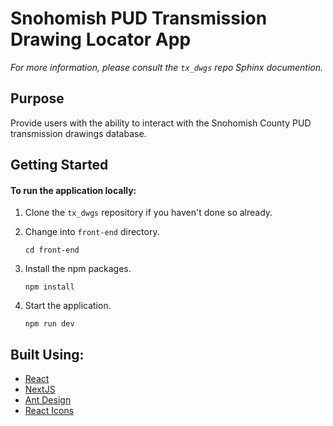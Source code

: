 # Snohomish PUD Transmission Drawing Locator App

_For more information, please consult the `tx_dwgs` repo Sphinx documention._

## Purpose
Provide users with the ability to interact with the Snohomish County PUD transmission drawings database.  

## Getting Started
#### To run the application locally:
1. Clone the `tx_dwgs` repository if you haven't done so already.

2. Change into `front-end` directory.

    ```
    cd front-end
    ```

3. Install the npm packages.

    ```
    npm install
    ```

4. Start the application.

    ```
    npm run dev
    ```

## Built Using:
 - [React](https://react.dev/)
 - [NextJS](https://nextjs.org/)
 - [Ant Design](https://ant.design/)
 - [React Icons](https://github.com/react-icons/react-icons#readme)

